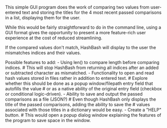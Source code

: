 This simple GUI program does the work of comparing two values from user-entered text and
storing the titles for the 4 most recent passed comparisons in a list, displaying them for the user.

While this would be fairly straightforward to do in the command line, using a GUI format gives 
the opportunity to present a more feature-rich user experience at the cost of reduced streamlining.

If the compared values don't match, HashBash will display to the user the mismatches indices and their values.

Possible features to add:
    - Using len() to compare length before comparing indices.
        # This will stop HashBash from returning all indices after an added or subtracted character as mismatched.
    - Functionality to open and read hash values stored in files rather in addition to entered text.
        # Explore whether this should be done as a popup window/filepath entry field that autofills the value
        # or as a native ability of the original entry field (checkbox or conditional logic-driven).
    - Ability to save and output the passed comparisons as a file (JSON?)
        # Even though HashBash only displays the title of the passed comparisons, adding the ability to save the
        # values associated with those titles in a dictionary would be easy.
    - Create a "HELP" button.
        # This would open a popup dialog window explaining the features of the program to save space in the window. 